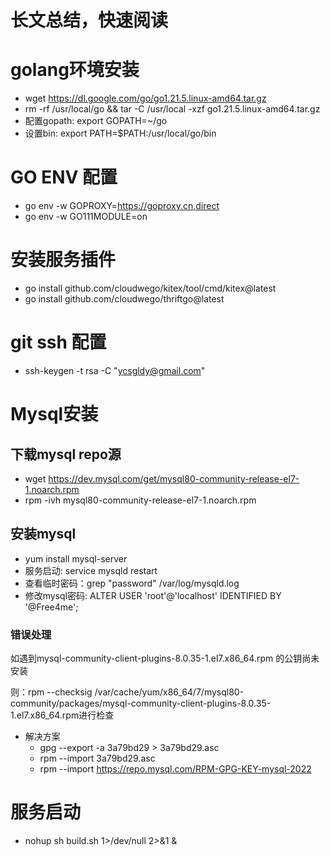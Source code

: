 # 长文总结，快速阅读

# golang环境安装
* wget https://dl.google.com/go/go1.21.5.linux-amd64.tar.gz
* rm -rf /usr/local/go && tar -C /usr/local -xzf go1.21.5.linux-amd64.tar.gz
* 配置gopath: export GOPATH=~/go
* 设置bin: export PATH=$PATH:/usr/local/go/bin

# GO ENV 配置
* go env -w GOPROXY=https://goproxy.cn,direct
* go env -w GO111MODULE=on

# 安装服务插件
* go install github.com/cloudwego/kitex/tool/cmd/kitex@latest
* go install github.com/cloudwego/thriftgo@latest

# git ssh 配置
* ssh-keygen -t rsa -C "ycsgldy@gmail.com"

# Mysql安装
## 下载mysql repo源
* wget https://dev.mysql.com/get/mysql80-community-release-el7-1.noarch.rpm
* rpm -ivh mysql80-community-release-el7-1.noarch.rpm 

## 安装mysql
* yum install mysql-server
* 服务启动: service mysqld restart
* 查看临时密码：grep "password" /var/log/mysqld.log
* 修改mysql密码: ALTER USER 'root'@'localhost' IDENTIFIED BY '@Free4me';

### 错误处理
如遇到mysql-community-client-plugins-8.0.35-1.el7.x86_64.rpm 的公钥尚未安装

则：rpm --checksig  /var/cache/yum/x86_64/7/mysql80-community/packages/mysql-community-client-plugins-8.0.35-1.el7.x86_64.rpm进行检查

* 解决方案
  * gpg --export -a 3a79bd29 > 3a79bd29.asc
  * rpm --import 3a79bd29.asc
  * rpm --import https://repo.mysql.com/RPM-GPG-KEY-mysql-2022

# 服务启动
* nohup sh build.sh 1>/dev/null 2>&1 &